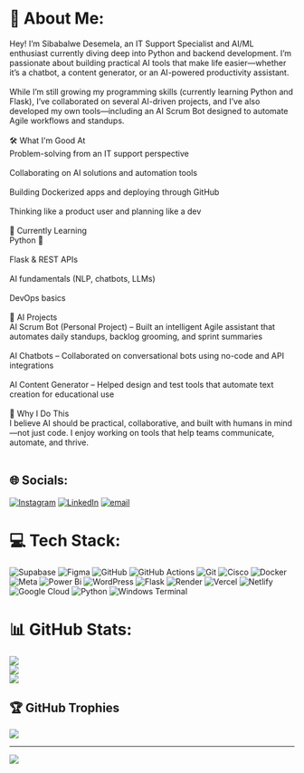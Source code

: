 # 💫 About Me:
Hey! I’m Sibabalwe Desemela, an IT Support Specialist and AI/ML enthusiast currently diving deep into Python and backend development. I’m passionate about building practical AI tools that make life easier—whether it’s a chatbot, a content generator, or an AI-powered productivity assistant.<br><br>While I’m still growing my programming skills (currently learning Python and Flask), I’ve collaborated on several AI-driven projects, and I’ve also developed my own tools—including an AI Scrum Bot designed to automate Agile workflows and standups.<br><br>🛠️ What I'm Good At<br>Problem-solving from an IT support perspective<br><br>Collaborating on AI solutions and automation tools<br><br>Building Dockerized apps and deploying through GitHub<br><br>Thinking like a product user and planning like a dev<br><br>🌱 Currently Learning<br>Python 🐍<br><br>Flask & REST APIs<br><br>AI fundamentals (NLP, chatbots, LLMs)<br><br>DevOps basics<br><br>🤖 AI Projects<br>AI Scrum Bot (Personal Project) – Built an intelligent Agile assistant that automates daily standups, backlog grooming, and sprint summaries<br><br>AI Chatbots – Collaborated on conversational bots using no-code and API integrations<br><br>AI Content Generator – Helped design and test tools that automate text creation for educational use<br><br>🚀 Why I Do This<br>I believe AI should be practical, collaborative, and built with humans in mind—not just code. I enjoy working on tools that help teams communicate, automate, and thrive.<br><br>


## 🌐 Socials:
[![Instagram](https://img.shields.io/badge/Instagram-%23E4405F.svg?logo=Instagram&logoColor=white)](https://www.instagram.com/siba_desss/) 
[![LinkedIn](https://img.shields.io/badge/LinkedIn-%230077B5.svg?logo=linkedin&logoColor=white)](https://www.linkedin.com/in/sibabalwe-desemela-554789253/) 
[![email](https://img.shields.io/badge/Email-D14836?logo=gmail&logoColor=white)](mailto:sibabalwedes@gmail.com) 

# 💻 Tech Stack:
![Supabase](https://img.shields.io/badge/Supabase-3ECF8E?style=for-the-badge&logo=supabase&logoColor=white) ![Figma](https://img.shields.io/badge/figma-%23F24E1E.svg?style=for-the-badge&logo=figma&logoColor=white) ![GitHub](https://img.shields.io/badge/github-%23121011.svg?style=for-the-badge&logo=github&logoColor=white) ![GitHub Actions](https://img.shields.io/badge/github%20actions-%232671E5.svg?style=for-the-badge&logo=githubactions&logoColor=white) ![Git](https://img.shields.io/badge/git-%23F05033.svg?style=for-the-badge&logo=git&logoColor=white) ![Cisco](https://img.shields.io/badge/cisco-%23049fd9.svg?style=for-the-badge&logo=cisco&logoColor=black) ![Docker](https://img.shields.io/badge/docker-%230db7ed.svg?style=for-the-badge&logo=docker&logoColor=white) ![Meta](https://img.shields.io/badge/Meta-%230467DF.svg?style=for-the-badge&logo=Meta&logoColor=white) ![Power Bi](https://img.shields.io/badge/power_bi-F2C811?style=for-the-badge&logo=powerbi&logoColor=black) ![WordPress](https://img.shields.io/badge/WordPress-%23117AC9.svg?style=for-the-badge&logo=WordPress&logoColor=white) ![Flask](https://img.shields.io/badge/flask-%23000.svg?style=for-the-badge&logo=flask&logoColor=white) ![Render](https://img.shields.io/badge/Render-%46E3B7.svg?style=for-the-badge&logo=render&logoColor=white) ![Vercel](https://img.shields.io/badge/vercel-%23000000.svg?style=for-the-badge&logo=vercel&logoColor=white) ![Netlify](https://img.shields.io/badge/netlify-%23000000.svg?style=for-the-badge&logo=netlify&logoColor=#00C7B7) ![Google Cloud](https://img.shields.io/badge/GoogleCloud-%234285F4.svg?style=for-the-badge&logo=google-cloud&logoColor=white) ![Python](https://img.shields.io/badge/python-3670A0?style=for-the-badge&logo=python&logoColor=ffdd54) ![Windows Terminal](https://img.shields.io/badge/Windows%20Terminal-%234D4D4D.svg?style=for-the-badge&logo=windows-terminal&logoColor=white)
# 📊 GitHub Stats:
![](https://github-readme-stats.vercel.app/api?username=Sibz-Design&theme=dark&hide_border=false&include_all_commits=false&count_private=false)<br/>
![](https://nirzak-streak-stats.vercel.app/?user=Sibz-Design&theme=dark&hide_border=false)<br/>
![](https://github-readme-stats.vercel.app/api/top-langs/?username=Sibz-Design&theme=dark&hide_border=false&include_all_commits=false&count_private=false&layout=compact)

## 🏆 GitHub Trophies
![](https://github-profile-trophy.vercel.app/?username=Sibz-Design&theme=radical&no-frame=false&no-bg=true&margin-w=4)

---
[![](https://visitcount.itsvg.in/api?id=Sibz-Design&icon=0&color=0)](https://visitcount.itsvg.in)

<!-- Proudly created with GPRM ( https://gprm.itsvg.in ) -->
